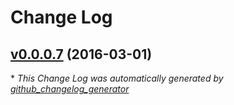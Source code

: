 # Change Log

## [v0.0.0.7](https://github.com/txusko/PostItAll-ChromeExtension/tree/v0.0.0.7) (2016-03-01)


\* *This Change Log was automatically generated by [github_changelog_generator](https://github.com/skywinder/Github-Changelog-Generator)*